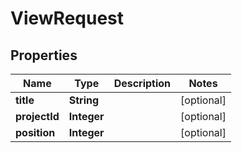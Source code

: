 

# ViewRequest


## Properties

| Name | Type | Description | Notes |
|------------ | ------------- | ------------- | -------------|
|**title** | **String** |  |  [optional] |
|**projectId** | **Integer** |  |  [optional] |
|**position** | **Integer** |  |  [optional] |



